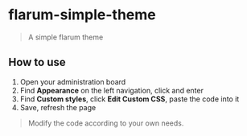 # flarum-simple-theme

> A simple flarum theme

## How to use

1. Open your administration board
2. Find **Appearance** on the left navigation, click and enter
3. Find **Custom styles**, click **Edit Custom CSS**, paste the code into it
4. Save, refresh the page

> Modify the code according to your own needs.
